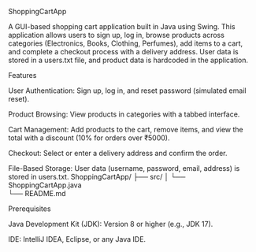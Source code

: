 ShoppingCartApp

A GUI-based shopping cart application built in Java using Swing. This application allows users to sign up, log in, browse products across categories (Electronics, Books, Clothing, Perfumes), add items to a cart, and complete a checkout process with a delivery address. User data is stored in a users.txt file, and product data is hardcoded in the application.

Features





User Authentication: Sign up, log in, and reset password (simulated email reset).



Product Browsing: View products in categories with a tabbed interface.



Cart Management: Add products to the cart, remove items, and view the total with a discount (10% for orders over ₹5000).



Checkout: Select or enter a delivery address and confirm the order.



File-Based Storage: User data (username, password, email, address) is stored in users.txt.
ShoppingCartApp/
├── src/
│   └── ShoppingCartApp.java  
└── README.md  

Prerequisites





Java Development Kit (JDK): Version 8 or higher (e.g., JDK 17).



IDE: IntelliJ IDEA, Eclipse, or any Java IDE.
